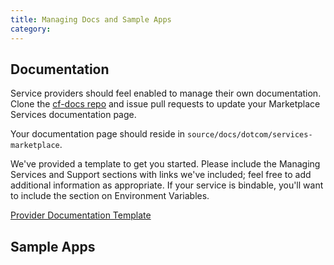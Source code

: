 ```yaml
---
title: Managing Docs and Sample Apps
category: 
---
```


## <a id='docs'></a>Documentation ##

Service providers should feel enabled to manage their own documentation. Clone the [cf-docs repo](https://github.com/cloudfoundry/cf-docs) and issue pull requests to update your Marketplace Services documentation page. 

Your documentation page should reside in `source/docs/dotcom/services-marketplace`.

We've provided a template to get you started. Please include the Managing Services and Support sections with links we've included; feel free to add additional information as appropriate. If your service is bindable, you'll want to include the section on Environment Variables. 

[Provider Documentation Template](provider-template.html)

## <a id='sample-apps'>Sample Apps ##
